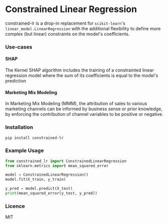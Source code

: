 # Constrained Linear Regression
constrained-lr is a drop-in replacement for `scikit-learn`'s `linear_model.LinearRegression` with the additional flexibility to define more complex (but linear) constraints on the model's coefficients.

### Use-cases
#### SHAP
The Kernel SHAP algorithm includes the training of a constrainted linear regression model where the sum of its coefficients is equal to the model's prediction

#### Marketing Mix Modeling
In Marketing Mix Modeling (MMM), the attribution of sales to various marketing channels can be informed by business sense or prior knowledge, by enforcing the contribution of channel variables to be positive or negative.

### Installation
```bash
pip install constrained-lr
```

### Example Usage
```python
from constrained_lr import ConstrainedLinearRegression
from sklearn.metrics import mean_squared_error

model = ConstrainedLinearRegression()
model.fit(X_train, y_train)

y_pred = model.predict(X_test)
print(mean_squared_error(y_test, y_pred))

```


### Licence
MIT
